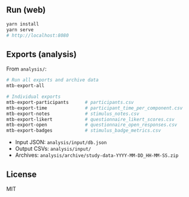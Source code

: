 
## Run (web)


 
```bash
yarn install
yarn serve
# http://localhost:8080
```

## Exports (analysis)

From `analysis/`:

```bash
# Run all exports and archive data
mtb-export-all

# Individual exports
mtb-export-participants      # participants.csv
mtb-export-time              # participant_time_per_component.csv
mtb-export-notes             # stimulus_notes.csv
mtb-export-likert            # questionnaire_likert_scores.csv
mtb-export-open              # questionnaire_open_responses.csv
mtb-export-badges            # stimulus_badge_metrics.csv
```

- Input JSON: `analysis/input/db.json`
- Output CSVs: `analysis/input/`
- Archives: `analysis/archive/study-data-YYYY-MM-DD_HH-MM-SS.zip`

## License

MIT
